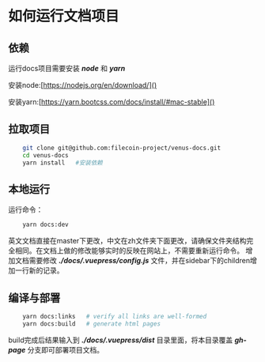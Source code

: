 # 如何运行文档项目

## 依赖

运行docs项目需要安装 ***node*** 和 ***yarn***

安装node:[https://nodejs.org/en/download/]()

安装yarn:[https://yarn.bootcss.com/docs/install/#mac-stable]()

## 拉取项目

```sh
    git clone git@github.com:filecoin-project/venus-docs.git
    cd venus-docs
    yarn install   #安装依赖
```

## 本地运行

运行命令：
```sh
    yarn docs:dev 
```

英文文档直接在master下更改，中文在zh文件夹下面更改，请确保文件夹结构完全相同。在文档上做的修改能够实时的反映在网站上，不需要重新运行命令。
增加文档需要修改 ***./docs/.vuepress/config.js*** 文件，并在sidebar下的children增加一行新的记录。

## 编译与部署

```sh
    yarn docs:links   # verify all links are well-formed
    yarn docs:build   # generate html pages
```
build完成后结果输入到 ***./docs/.vuepress/dist*** 目录里面，将本目录覆盖 ***gh-page*** 分支即可部署项目文档。
